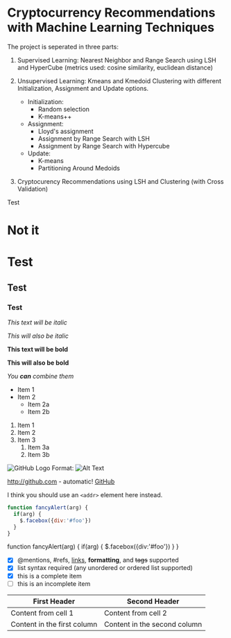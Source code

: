 # Cryptocurrency Recommendations with Machine Learning Techniques

The project is seperated in three parts:

1. Supervised Learning: Nearest Neighbor and Range Search using LSH and HyperCube (metrics used: cosine similarity, euclidean distance)

1. Unsupervised Learning: Kmeans and Kmedoid Clustering with different Initialization, Assignment and Update options.
   * Initialization:
      - Random selection
      - K-means++
   * Assignment:
      - Lloyd's assignment
      - Assignment by Range Search with LSH
      - Assignment by Range Search with Hypercube
   * Update:
      - K-means
      - Partitioning Around Medoids      

1. Cryptocurency Recommendations using LSH and Clustering (with Cross Validation)


Test

# Not it

# Test

## Test

### Test

*This text will be italic*

_This will also be italic_

**This text will be bold**

__This will also be bold__

_You **can** combine them_

* Item 1
* Item 2
  * Item 2a
  * Item 2b

1. Item 1
1. Item 2
1. Item 3
   1. Item 3a
   1. Item 3b

![GitHub Logo](/images/logo.png)
Format: ![Alt Text](url)

http://github.com - automatic!
[GitHub](http://github.com)

I think you should use an
`<addr>` element here instead.

```javascript
function fancyAlert(arg) {
  if(arg) {
    $.facebox({div:'#foo'})
  }
}
```

function fancyAlert(arg) {
    if(arg) {
    $.facebox({div:'#foo'})
    }
}

- [x] @mentions, #refs, [links](), **formatting**, and <del>tags</del> supported
- [x] list syntax required (any unordered or ordered list supported)
- [x] this is a complete item
- [ ] this is an incomplete item

First Header | Second Header
------------ | -------------
Content from cell 1 | Content from cell 2
Content in the first column | Content in the second column
